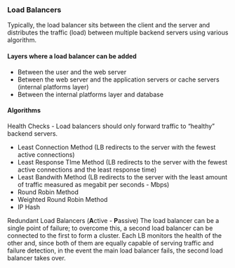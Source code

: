 ### Load Balancers
Typically, the load balancer sits between the client and the server and distributes the traffic (load)
between multiple backend servers using various algorithm.

#### Layers where a load balancer can be added
- Between the user and the web server
- Between the web server and the application servers or cache servers (internal platforms layer)
- Between the internal platforms layer and database

#### Algorithms
Health Checks - Load balancers should only forward traffic to “healthy” backend servers. 
- Least Connection Method (LB redirects to the server with the fewest active connections)
- Least Response TIme Method (LB redirects to the server with the fewest active connections and the
least response time)
- Least Bandwith Method (LB redirects to the server with the least amount of traffic measured as
megabit per seconds - Mbps)
- Round Robin Method
- Weighted Round Robin Method
- IP Hash

Redundant Load Balancers (**A**ctive - **P**assive)
The load balancer can be a single point of failure; to overcome this, a second load balancer
can be connected to the first to form a cluster. Each LB monitors the health of the other and, 
since both of them are equally capable of serving traffic and failure detection, 
in the event the main load balancer fails, the second load balancer takes over.